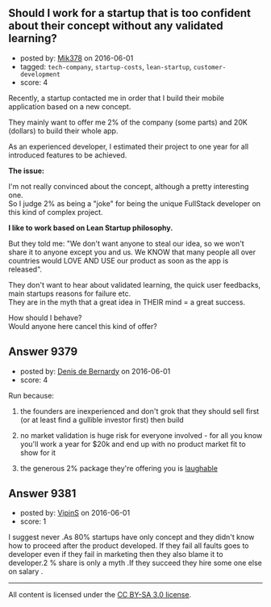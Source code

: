 ## Should I work for a startup that is too confident about their concept without any validated learning?

- posted by: [Mik378](https://stackexchange.com/users/961739/mik378) on 2016-06-01
- tagged: `tech-company`, `startup-costs`, `lean-startup`, `customer-development`
- score: 4

<p>Recently, a startup contacted me in order that I build their mobile application based on a new concept.</p>

<p>They mainly want to offer me 2% of the company (some parts) and 20K (dollars) to build their whole app. </p>

<p>As an experienced developer, I estimated their project to one year for all introduced features to be achieved. </p>

<p><strong>The issue:</strong> </p>

<p>I'm not really convinced about the concept, although a pretty interesting one.<br>
So I judge 2% as being a "joke" for being the unique FullStack developer on this kind of complex project.</p>

<p><strong>I like to work based on Lean Startup philosophy.</strong> </p>

<p>But they told me: "We don't want anyone to steal our idea, so we won't share it to anyone except you and us. We KNOW that many people all over countries would LOVE AND USE our product as soon as the app is released".  </p>

<p>They don't want to hear about validated learning, the quick user feedbacks, main startups reasons for failure etc.<br>
They are in the myth that a great idea in THEIR mind = a great success. </p>

<p>How should I behave?<br>
Would anyone here cancel this kind of offer? </p>



## Answer 9379

- posted by: [Denis de Bernardy](https://stackexchange.com/users/182468/denis-de-bernardy) on 2016-06-01
- score: 4

<p>Run because:</p>

<ol>
<li><p>the founders are inexperienced and don't grok that they should sell first (or at least find a gullible investor first) then build</p></li>
<li><p>no market validation is huge risk for everyone involved - for all you know you'll work a year for $20k and end up with no product market fit to show for it</p></li>
<li><p>the generous 2% package they're offering you is <a href="https://startups.stackexchange.com/questions/8138/10-share-offer-that-seems-ridiculous/8143#8143">laughable</a></p></li>
</ol>



## Answer 9381

- posted by: [VipinS](https://stackexchange.com/users/3685876/vipins) on 2016-06-01
- score: 1

<p>I suggest never .As 80% startups have only concept and they didn't know how to proceed after the product developed. If they fail all faults goes to developer even if they fail in marketing then they also blame it to developer.2 % share is only a myth .If they succeed they hire some one else on salary .  </p>




---

All content is licensed under the [CC BY-SA 3.0 license](https://creativecommons.org/licenses/by-sa/3.0/).
